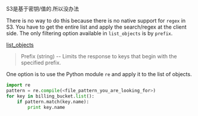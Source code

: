 S3是基于密钥/值的.所以没办法



There is no way to do this because there is no native support for `regex` in S3. You have to get the entire list and apply the search/regex at the client side. The only filtering option available in `list_objects` is by `prefix`.

[list_objects](http://boto3.readthedocs.io/en/latest/reference/services/s3.html#S3.Client.list_objects)

> Prefix (string) -- Limits the response to keys that begin with the specified prefix.

One option is to use the Python module `re` and apply it to the list of objects.



```py
import re
pattern = re.compile(<file_pattern_you_are_looking_for>)
for key in billing_bucket.list():
    if pattern.match(key.name):
        print key.name
```

